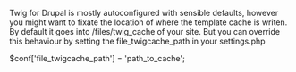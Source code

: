 
Twig for Drupal is mostly autoconfigured with sensible defaults, however you might want to fixate the location of where the template cache is writen. By default it goes into /files/twig_cache of your site. But you can override this behaviour by setting the file_twigcache_path in your settings.php

$conf['file_twigcache_path'] = 'path_to_cache';
